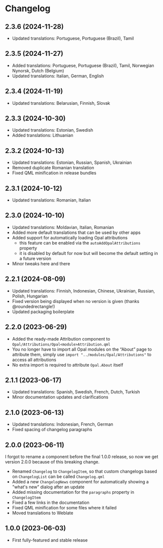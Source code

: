 <!--
SPDX-FileCopyrightText: 2023-2024 Mirian Margiani
SPDX-License-Identifier: GFDL-1.3-or-later
-->

# Changelog

## 2.3.6 (2024-11-28)

- Updated translations: Portuguese, Portuguese (Brazil), Tamil

## 2.3.5 (2024-11-27)

- Added translations: Portuguese, Portuguese (Brazil), Tamil, Norwegian Nynorsk, Dutch (Belgium)
- Updated translations: Italian, German, English

## 2.3.4 (2024-11-19)

- Updated translations: Belarusian, Finnish, Slovak

## 2.3.3 (2024-10-30)

- Updated translations: Estonian, Swedish
- Added translations: Lithuanian

## 2.3.2 (2024-10-13)

- Updated translations: Estonian, Russian, Spanish, Ukrainian
- Removed duplicate Romanian translation
- Fixed QML minification in release bundles

## 2.3.1 (2024-10-12)

- Updated translations: Romanian, Italian

## 2.3.0 (2024-10-10)

- Updated translations: Moldavian, Italian, Romanian
- Added more default translations that can be used by other apps
- Added support for automatically loading Opal attributions
    - this feature can be enabled via the `autoAddOpalAttributions` property
    - it is disabled by default for now but will become the default setting in a future version
- Minor tweaks here and there

## 2.2.1 (2024-08-09)

- Updated translations: Finnish, Indonesian, Chinese, Ukrainian, Russian, Polish, Hungarian
- Fixed version being displayed when no version is given (thanks @roundedrectangle!)
- Updated packaging boilerplate

## 2.2.0 (2023-06-29)

- Added the ready-made Attribution component to `Opal/Attributions/Opal<module>Attribution.qml`
- You no longer have to import all Opal modules on the “About” page to attribute them,
  simply use `import "../modules/Opal/Attributions"` to access all attributions
- No extra import is required to attribute `Opal.About` itself

## 2.1.1 (2023-06-17)

- Updated translations: Spanish, Swedish, French, Dutch, Turkish
- Minor documentation updates and clarifications

## 2.1.0 (2023-06-13)

- Updated translations: Indonesian, French, German
- Fixed spacing of changelog paragraphs

## 2.0.0 (2023-06-11)

I forgot to rename a component before the final 1.0.0 release, so now we get
version 2.0.0 because of this breaking change.

- Renamed `Changelog` to `ChangelogItem`, so that custom changelogs based on
  `ChangelogList` can be called `Changelog.qml`
- Added a new `ChangelogNews` component for automatically showing a "what's new" dialog after an update
- Added missing documentation for the `paragraphs` property in `ChangelogItem`
- Fixed a few links in the documentation
- Fixed QML minification for some files where it failed
- Moved translations to Weblate

## 1.0.0 (2023-06-03)

- First fully-featured and stable release
